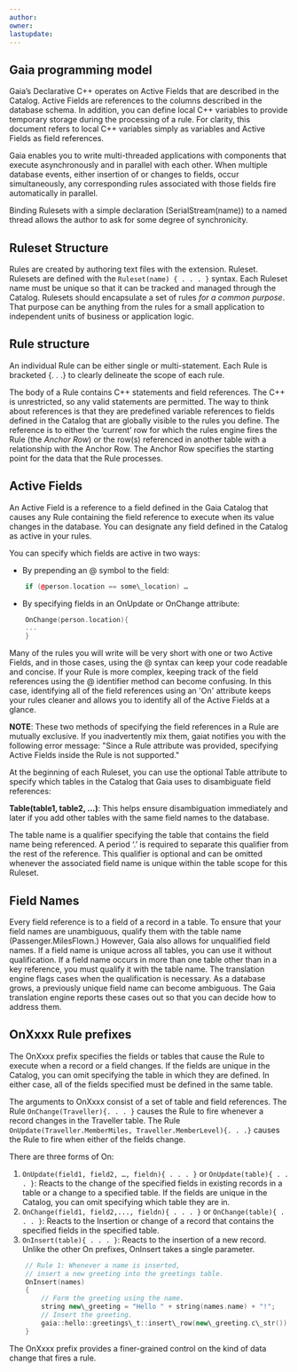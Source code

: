 ```yaml
---
author: 
owner: 
lastupdate: 
---
```


## Gaia programming model

Gaia’s Declarative C++ operates on Active Fields that are described in the Catalog. Active Fields are references to the columns described in the database schema. In addition, you can define local C++ variables to provide temporary storage during the processing of a rule. For clarity, this document refers to local C++ variables simply as variables and Active Fields as field references.

Gaia enables you to write multi-threaded applications with components that execute asynchronously and in parallel with each other. When multiple database events, either insertion of or changes to fields, occur simultaneously, any corresponding rules associated with those fields fire automatically in parallel.

Binding Rulesets with a simple declaration (SerialStream(name)) to a named thread allows the author to ask for some degree of synchronicity.

## Ruleset Structure

Rules are created by authoring text files with the extension. Ruleset. Rulesets are defined with the `Ruleset(name) { . . . }` syntax. Each Ruleset name must be unique so that it can be tracked and managed through the Catalog. Rulesets should encapsulate a set of  rules *for a common purpose*. That purpose can be anything from the rules for a small application to independent units of business or application logic.

## Rule structure

An individual Rule can be either single or multi-statement. Each Rule is bracketed {. . .} to clearly delineate the scope of each rule.

The body of a Rule contains C++ statements and field references. The C++ is unrestricted, so any valid statements are permitted. The way to think about references is that they are predefined variable references to fields defined in the Catalog that are globally visible to the rules you define. The reference is to either the ‘current’ row for which the rules engine fires the Rule (the *Anchor Row*) or the row(s) referenced in another table with a relationship with the Anchor Row. The Anchor Row specifies the starting point for the data that the Rule processes.

## Active Fields

An Active Field is a reference to a field defined in the Gaia Catalog that causes any Rule containing the field reference to execute when its value changes in the database. You can designate any field defined in the Catalog as active in your rules.

You can specify which fields are active in two ways:

-   By prepending an @ symbol to the field:  
    
```cpp
    if (@person.location == some\_location) …

```

-   By specifying fields in an OnUpdate or OnChange attribute:
  
```cpp
    OnChange(person.location){
    ...
    }
```

Many of the rules you will write will be very short with one or two Active Fields, and in those cases, using the @ syntax can keep your code readable and concise. If your Rule is more complex, keeping track of the field references using the @ identifier method can become confusing. In this case, identifying all of the field references using an 'On' attribute keeps your rules cleaner and allows you to identify all of the Active Fields at a glance.

**NOTE**: These two methods of specifying the field references in a Rule are mutually exclusive. If you inadvertently mix them, gaiat notifies you with the following error message: "Since a Rule attribute was provided, specifying Active Fields inside the Rule is not supported."

At the beginning of each Ruleset, you can use the optional Table attribute to specify which tables in the Catalog that Gaia uses to disambiguate field references:

**Table(table1, table2, ...)**: This helps ensure disambiguation immediately and later if you add other tables with the same field names to the database.

The table name is a qualifier specifying the table that contains the field name being referenced. A period ‘.’ is required to separate this qualifier from the rest of the reference. This qualifier is optional and can be omitted whenever the associated field name is unique within the table scope for this Ruleset.

## Field Names

Every field reference is to a field of a record in a table. To ensure that your field names are unambiguous, qualify them with the table name (Passenger.MilesFlown.) However, Gaia also allows for unqualified field names. If a field name is unique across all tables, you can use it without qualification. If a field name occurs in more than one table other than in a key reference, you must qualify it with the table name. The translation engine flags cases when the qualification is necessary. 
As a database grows, a previously unique field name can become ambiguous. The Gaia translation engine reports these cases out so that you can decide how to address them.

## OnXxxx Rule prefixes

The OnXxxx prefix specifies the fields or tables that cause the Rule to execute when a record or a field changes. If the fields are unique in the Catalog, you can omit specifying the table in which they are defined. In either case, all of the fields specified must be defined in the same table.

The arguments to OnXxxx consist of a set of table and field references. The Rule `OnChange(Traveller){. . . }` causes the Rule to fire whenever a record changes in the Traveller table. The Rule `OnUpdate(Traveller.MemberMiles, Traveller.MemberLevel){. . .}` causes the Rule to fire when either of the fields change.

There are three forms of On:

1. `OnUpdate(field1, field2, …, fieldn){ . . . }` or `OnUpdate(table){ . . . }`: Reacts to the change of the specified fields in existing records in a table or a change to a specified table. If the fields are unique in the Catalog, you can omit specifying which table they are in.
2. `OnChange(field1, field2,..., fieldn){ . . . }` or `OnChange(table){ . . . }`: Reacts to the Insertion or change of a record that contains the specified fields in the specified table.
3. `OnInsert(table){ . . . }`: Reacts to the insertion of a new record. Unlike the other On prefixes, OnInsert takes a single parameter.

```cpp
    // Rule 1: Whenever a name is inserted,
    // insert a new greeting into the greetings table.
    OnInsert(names)
    {
        // Form the greeting using the name.
        string new\_greeting = "Hello " + string(names.name) + "!";
        // Insert the greeting.
        gaia::hello::greetings\_t::insert\_row(new\_greeting.c\_str());
    }
```

The OnXxxx prefix provides a finer-grained control on the kind of data change that fires a rule.
